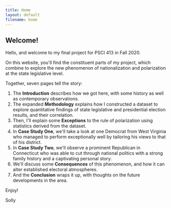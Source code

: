 ```yaml
---
title: Home
layout: default
filename: home
--- 
```


## Welcome!

Hello, and welcome to my final project for PSCI 413 in Fall 2020. 

On this website, you'll find the constituent parts of my project, which combine to explore the new phenomenon of nationalization and polarization at the state legislative level. 

Together, seven pages tell the story:

1. The **Introduction** describes how we got here, with some history as well as contemporary observations.
2. The expanded **Methodology** explains how I constructed a dataset to explore  quantitative findings of state legislative and presidential election results, and their correlation.
3. Then, I'll explain some **Exceptions** to the rule of polarization using statistics derived from the dataset.
4. In **Case Study One**, we'll take a look at one Democrat from West Virginia who managed to perform exceptionally well by tailoring his views to that of his district.
5. In **Case Study Two**, we'll observe a prominent Republican in Connecticut who was able to cut through national politics with a strong family history and a captivating personal story.
6. We'll discuss some **Consequences** of this phenomenon, and how it can alter established electoral atmospheres.
7. And the **Conclusion** wraps it up, with thoughts on the future developments in the area.

Enjoy! 

Solly 
